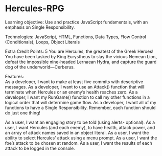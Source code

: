 # Hercules-RPG

Learning objective: Use and practice JavaScript fundamentals, with an emphasis 
on Single Responsibility. 

Technologies: JavaScript, HTML, Functions, Data Types, Flow Control 
(Conditionals), Loops, Object Literals
 
Extra Credit Points: 5
You are Hercules, the greatest of the Greek Heroes! You have been tasked by King 
Eurystheus to slay the vicious Nemean Lion, defeat the impossible nine-headed 
Lernaean Hydra, and capture the guard dog of the underworld—Cerberus.

Features:  
As a developer, I want to make at least five commits with descriptive messages. 
As a developer, I want to use an Attack() function that will terminate when Hercules 
or an enemy’s health reaches zero. 
As a developer, I want my RunGame() function to call my other functions in a logical
order that will determine game flow.
As a developer, I want all of my functions to have a Single 
Responsibility. Remember, each function should do just one thing!

As a user, I want an engaging story to be told (using alerts- optional). 
As a user, I want Hercules (and each enemy), to have health, attack power, and an 
array of attack names saved in an object literal.
As a user, I want the ability to select Hercules’ attack using a menu prompt.
As a user, I want the foe’s attack to be chosen at random.
As a user, I want the results of each attack to be logged in the console. 


